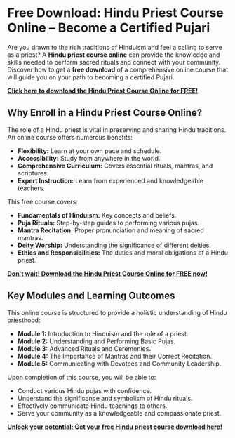 # Free Download: Hindu Priest Course Online – Become a Certified Pujari

Are you drawn to the rich traditions of Hinduism and feel a calling to serve as a priest? A **Hindu priest course online** can provide the knowledge and skills needed to perform sacred rituals and connect with your community. Discover how to get a **free download** of a comprehensive online course that will guide you on your path to becoming a certified Pujari.

[**Click here to download the Hindu Priest Course Online for FREE!**](https://udemywork.com/hindu-priest-course-online)

## Why Enroll in a Hindu Priest Course Online?

The role of a Hindu priest is vital in preserving and sharing Hindu traditions. An online course offers numerous benefits:

*   **Flexibility:** Learn at your own pace and schedule.
*   **Accessibility:** Study from anywhere in the world.
*   **Comprehensive Curriculum:** Covers essential rituals, mantras, and scriptures.
*   **Expert Instruction:** Learn from experienced and knowledgeable teachers.

This free course covers:

*   **Fundamentals of Hinduism:** Key concepts and beliefs.
*   **Puja Rituals:** Step-by-step guides to performing various pujas.
*   **Mantra Recitation:** Proper pronunciation and meaning of sacred mantras.
*   **Deity Worship:** Understanding the significance of different deities.
*   **Ethics and Responsibilities:** The duties and moral obligations of a Hindu priest.

[**Don't wait! Download the Hindu Priest Course Online for FREE now!**](https://udemywork.com/hindu-priest-course-online)

## Key Modules and Learning Outcomes

This online course is structured to provide a holistic understanding of Hindu priesthood:

*   **Module 1:** Introduction to Hinduism and the role of a priest.
*   **Module 2:** Understanding and Performing Basic Pujas.
*   **Module 3:** Advanced Rituals and Ceremonies.
*   **Module 4:** The Importance of Mantras and their Correct Recitation.
*   **Module 5:** Communicating with Devotees and Community Leadership.

Upon completion of this course, you will be able to:

*   Conduct various Hindu pujas with confidence.
*   Understand the significance and symbolism of Hindu rituals.
*   Effectively communicate Hindu teachings to others.
*   Serve your community as a knowledgeable and compassionate priest.

[**Unlock your potential: Get your free Hindu priest course download here!**](https://udemywork.com/hindu-priest-course-online)
